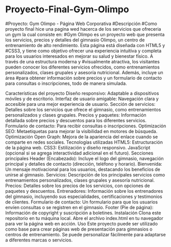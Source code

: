 ﻿# Proyecto-Final-Gym-Olimpo
 
#Proyecto: Gym Olimpo - Página Web Corporativa
#Descripción
#Como proyecto final hice una pagina wed hacerca de los servicios que ofreceria un gym la cual consiste en:
#Gym Olimpo es un proyecto web que presenta los servicios, precios y detalles del gimnasio Olimpo, un centro de entrenamiento de alto rendimiento. Esta página está diseñada con HTML5 y #CSS3, y tiene como objetivo ofrecer una experiencia intuitiva y completa para los usuarios interesados en mejorar su salud y bienestar físico. A través de una estructura moderna y #visualmente atractiva, los visitantes pueden conocer los diferentes servicios ofrecidos, como entrenamientos personalizados, clases grupales y asesoría nutricional. Además, incluye un área #para obtener información sobre precios y un formulario de contacto para consultas o inscripciones, todo de manera simulada.

Características del proyecto
Diseño responsivo: Adaptable a dispositivos móviles y de escritorio.
Interfaz de usuario amigable: Navegación clara y accesible para una mejor experiencia de usuario.
Sección de servicios: Detalles sobre los servicios que ofrece el gimnasio, como entrenamientos personalizados y clases grupales.
Precios y paquetes: Información detallada sobre precios y descuentos para los diferentes servicios.
Formulario de contacto: Para recibir consultas o inscripciones.
Optimización SEO: Metaetiquetas para mejorar la visibilidad en motores de búsqueda.
Optimización Open Graph: Mejora de la apariencia del enlace cuando se comparte en redes sociales.
Tecnologías utilizadas
HTML5: Estructuración de la página web.
CSS3: Estilización y diseño responsivo.
JavaScript (opcional si se agrega interactividad adicional en el futuro).
Secciones principales
Header (Encabezado): Incluye el logo del gimnasio, navegación principal y detalles de contacto (dirección, teléfono y horario).
Bienvenida: Un mensaje motivacional para los usuarios, destacando los beneficios de unirse al gimnasio.
Servicios: Descripción de los principales servicios como entrenamientos personalizados, clases grupales y asesoría nutricional.
Precios: Detalles sobre los precios de los servicios, con opciones de paquetes y descuentos.
Entrenadores: Información sobre los entrenadores del gimnasio, incluyendo sus especialidades, certificaciones y testimonios de clientes.
Formulario de contacto: Un formulario para que los usuarios envíen consultas o se registren en el gimnasio.
Footer (Pie de página): Información de copyright y suscripción a boletines.
Instalación
Clona este repositorio en tu máquina local.
Abre el archivo index.html en tu navegador para ver la página web en acción.
Uso
Este proyecto puede ser utilizado como base para crear páginas web de presentación para gimnasios o centros de entrenamiento. Se puede personalizar fácilmente para adaptarse a diferentes marcas o servicios.
